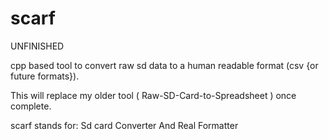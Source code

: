 # scarf
UNFINISHED

cpp based tool to convert raw sd data to a human readable format (csv {or future formats}).

This will replace my older tool ( Raw-SD-Card-to-Spreadsheet ) once complete.


scarf stands for:
Sd card
Converter
And
Real
Formatter
